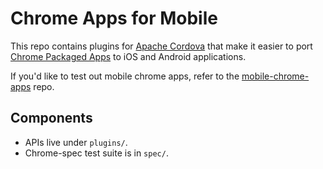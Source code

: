 # Chrome Apps for Mobile

This repo contains plugins for [Apache Cordova](http://cordova.apache.org/) that make it easier to port [Chrome Packaged Apps](http://developer.chrome.com/apps) to iOS and Android applications.

If you'd like to test out mobile chrome apps, refer to the [mobile-chrome-apps](https://github.com/MobileChromeApps/mobile-chrome-apps) repo.

## Components

* APIs live under `plugins/`.
* Chrome-spec test suite is in `spec/`.

